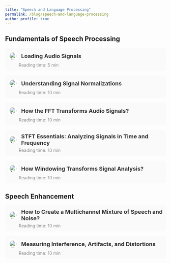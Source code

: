 ```yaml
---
title: "Speech and Language Processing"
permalink: /blog/speech-and-language-processing
author_profile: true
---
```


## Fundamentals of Speech Processing

<div style="width: 100%; background-color: #fafafa; border-radius: 8px; padding: 10px; margin-top: 15px; display: flex; flex-direction: column; align-items: flex-start;">
  <a href="{{ site.baseurl }}/blog/speech-and-language-processing/creating-a-mixture" 
     style="text-decoration: none; color: inherit; display: flex; flex-direction: column; width: 100%;">
    <div style="display: flex; align-items: center;">
      <img src="{{ site.baseurl }}/files/blog/speech-and-language-processing-.jpg" alt="Article Icon" style="width: 24px; height: 24px; margin-right: 10px; border-radius: 50%; background-color: #fff; padding: 4px;">
      <span style="font-size: 18px; font-weight: bold; color: #333;">Loading Audio Signals</span>
    </div>
    <div style="font-size: 14px; color: #888; margin-top: 5px; margin-left: 34px;">Reading time: 5 min</div>
  </a>
</div>

<div style="width: 100%; background-color: #fafafa; border-radius: 8px; padding: 10px; margin-top: 15px; display: flex; flex-direction: column; align-items: flex-start;">
  <a href="{{ site.baseurl }}/blog/speech-and-language-processing/creating-a-mixture" 
     style="text-decoration: none; color: inherit; display: flex; flex-direction: column; width: 100%;">
    <div style="display: flex; align-items: center;">
      <img src="{{ site.baseurl }}/files/blog/speech-and-language-processing-.jpg" alt="Article Icon" style="width: 24px; height: 24px; margin-right: 10px; border-radius: 50%; background-color: #fff; padding: 4px;">
      <span style="font-size: 18px; font-weight: bold; color: #333;">Understanding Signal Normalizations</span>
    </div>
    <div style="font-size: 14px; color: #888; margin-top: 5px; margin-left: 34px;">Reading time: 10 min</div>
  </a>
</div>

<div style="width: 100%; background-color: #fafafa; border-radius: 8px; padding: 10px; margin-top: 15px; display: flex; flex-direction: column; align-items: flex-start;">
  <a href="{{ site.baseurl }}/blog/speech-and-language-processing/creating-a-mixture" 
     style="text-decoration: none; color: inherit; display: flex; flex-direction: column; width: 100%;">
    <div style="display: flex; align-items: center;">
      <img src="{{ site.baseurl }}/files/blog/speech-and-language-processing-.jpg" alt="Article Icon" style="width: 24px; height: 24px; margin-right: 10px; border-radius: 50%; background-color: #fff; padding: 4px;">
      <span style="font-size: 18px; font-weight: bold; color: #333;">How the FFT Transforms Audio Signals?</span>
    </div>
    <div style="font-size: 14px; color: #888; margin-top: 5px; margin-left: 34px;">Reading time: 10 min</div>
  </a>
</div>

<div style="width: 100%; background-color: #fafafa; border-radius: 8px; padding: 10px; margin-top: 15px; display: flex; flex-direction: column; align-items: flex-start;">
  <a href="{{ site.baseurl }}/blog/speech-and-language-processing/creating-a-mixture" 
     style="text-decoration: none; color: inherit; display: flex; flex-direction: column; width: 100%;">
    <div style="display: flex; align-items: center;">
      <img src="{{ site.baseurl }}/files/blog/speech-and-language-processing-.jpg" alt="Article Icon" style="width: 24px; height: 24px; margin-right: 10px; border-radius: 50%; background-color: #fff; padding: 4px;">
      <span style="font-size: 18px; font-weight: bold; color: #333;">STFT Essentials: Analyzing Signals in Time and Frequency</span>
    </div>
    <div style="font-size: 14px; color: #888; margin-top: 5px; margin-left: 34px;">Reading time: 10 min</div>
  </a>
</div>

<div style="width: 100%; background-color: #fafafa; border-radius: 8px; padding: 10px; margin-top: 15px; display: flex; flex-direction: column; align-items: flex-start;">
  <a href="{{ site.baseurl }}/blog/speech-and-language-processing/creating-a-mixture" 
     style="text-decoration: none; color: inherit; display: flex; flex-direction: column; width: 100%;">
    <div style="display: flex; align-items: center;">
      <img src="{{ site.baseurl }}/files/blog/speech-and-language-processing-.jpg" alt="Article Icon" style="width: 24px; height: 24px; margin-right: 10px; border-radius: 50%; background-color: #fff; padding: 4px;">
      <span style="font-size: 18px; font-weight: bold; color: #333;">How Windowing Transforms Signal Analysis?</span>
    </div>
    <div style="font-size: 14px; color: #888; margin-top: 5px; margin-left: 34px;">Reading time: 10 min</div>
  </a>
</div>

## Speech Enhancement

<div style="width: 100%; background-color: #fafafa; border-radius: 8px; padding: 10px; margin-top: 15px; display: flex; flex-direction: column; align-items: flex-start;">
  <a href="{{ site.baseurl }}/blog/speech-and-language-processing/creating-a-mixture" 
     style="text-decoration: none; color: inherit; display: flex; flex-direction: column; width: 100%;">
    <div style="display: flex; align-items: center;">
      <img src="{{ site.baseurl }}/files/blog/speech-and-language-processing-.jpg" alt="Article Icon" style="width: 24px; height: 24px; margin-right: 10px; border-radius: 50%; background-color: #fff; padding: 4px;">
      <span style="font-size: 18px; font-weight: bold; color: #333;">How to Create a Multichannel Mixture of Speech and Noise?</span>
    </div>
    <div style="font-size: 14px; color: #888; margin-top: 5px; margin-left: 34px;">Reading time: 10 min</div>
  </a>
</div>

<div style="width: 100%; background-color: #fafafa; border-radius: 8px; padding: 10px; margin-top: 15px; display: flex; flex-direction: column; align-items: flex-start;">
  <a href="{{ site.baseurl }}/blog/speech-and-language-processing/creating-a-mixture" 
     style="text-decoration: none; color: inherit; display: flex; flex-direction: column; width: 100%;">
    <div style="display: flex; align-items: center;">
      <img src="{{ site.baseurl }}/files/blog/speech-and-language-processing-.jpg" alt="Article Icon" style="width: 24px; height: 24px; margin-right: 10px; border-radius: 50%; background-color: #fff; padding: 4px;">
      <span style="font-size: 18px; font-weight: bold; color: #333;">Measuring Interference, Artifacts, and Distortions</span>
    </div>
    <div style="font-size: 14px; color: #888; margin-top: 5px; margin-left: 34px;">Reading time: 10 min</div>
  </a>
</div>

